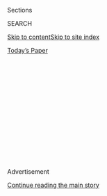 <div id="app">

<div>

<div>

<div>

<div class="NYTAppHideMasthead css-1q2w90k e1suatyy0">

<div class="section css-ui9rw0 e1suatyy2">

<div class="css-eph4ug er09x8g0">

<div class="css-6n7j50">

</div>

<span class="css-1dv1kvn">Sections</span>

<div class="css-10488qs">

<span class="css-1dv1kvn">SEARCH</span>

</div>

[Skip to content](#site-content)[Skip to site
index](#site-index)

</div>

<div class="css-10698na e1huz5gh0">

</div>

</div>

<div id="masthead-bar-one" class="section hasLinks css-15hmgas e1csuq9d3">

<div class="css-uqyvli e1csuq9d0">

</div>

<div class="css-1uqjmks e1csuq9d1">

</div>

<div class="css-9e9ivx">

[](https://myaccount.nytimes3xbfgragh.onion/auth/login?response_type=cookie&client_id=vi)

</div>

<div class="css-1bvtpon e1csuq9d2">

[Today’s
Paper](https://www.nytimes3xbfgragh.onion/section/todayspaper)

</div>

</div>

</div>

</div>

<div data-aria-hidden="false">

<div id="site-content" data-role="main">

<div>

<div class="css-1aor85t" style="opacity:0.000000001;z-index:-1;visibility:hidden">

<div class="css-1hqnpie">

<div class="css-epjblv">

<span class="css-17xtcya">[Opinion](/section/opinion)</span><span class="css-x15j1o">|</span><span class="css-fwqvlz">Is
Trump
Toast?</span>

</div>

<div class="css-k008qs">

<div class="css-1iwv8en">

<span class="css-18z7m18"></span>

<div>

</div>

</div>

<span class="css-1n6z4y">https://nyti.ms/2ZnEES4</span>

<div class="css-1705lsu">

<div class="css-4xjgmj">

<div class="css-4skfbu" data-role="toolbar" data-aria-label="Social Media Share buttons, Save button, and Comments Panel with current comment count" data-testid="share-tools">

  - 
  - 
  - 
  - 
    
    <div class="css-6n7j50">
    
    </div>

  - 
  - 

</div>

</div>

</div>

</div>

</div>

</div>

<div id="NYT_TOP_BANNER_REGION" class="css-13pd83m">

</div>

<div id="top-wrapper" class="css-1sy8kpn">

<div id="top-slug" class="css-l9onyx">

Advertisement

</div>

[Continue reading the main
story](#after-top)

<div class="ad top-wrapper" style="text-align:center;height:100%;display:block;min-height:250px">

<div id="top" class="place-ad" data-position="top" data-size-key="top">

</div>

</div>

<div id="after-top">

</div>

</div>

<div>

<div class="css-v5btjw etb61u70">

<div class="css-v05ibm etb61u71">

[Opinion](/section/opinion)

</div>

</div>

<div id="sponsor-wrapper" class="css-1hyfx7x">

<div id="sponsor-slug" class="css-19vbshk">

Supported by

</div>

[Continue reading the main
story](#after-sponsor)

<div id="sponsor" class="ad sponsor-wrapper" style="text-align:center;height:100%;display:block">

</div>

<div id="after-sponsor">

</div>

</div>

<div class="css-186x18t">

</div>

<div class="css-1vkm6nb ehdk2mb0">

# Is Trump Toast?

</div>

There’s a persuasive argument that the 2020 election is already over.

<div class="css-18e8msd">

<div class="css-vp77d3 epjyd6m0">

<div class="css-1p10dcb ey68jwv0" data-aria-hidden="true">

[![Frank
Bruni](https://static01.graylady3jvrrxbe.onion/images/2018/04/03/opinion/frank-bruni/frank-bruni-thumbLarge.png
"Frank Bruni")](https://www.nytimes3xbfgragh.onion/by/frank-bruni)

</div>

<div class="css-1baulvz">

By [<span class="css-1baulvz last-byline" itemprop="name">Frank
Bruni</span>](https://www.nytimes3xbfgragh.onion/by/frank-bruni)

<div class="css-8atqhb">

Opinion Columnist

</div>

</div>

</div>

  - July 1,
    2020

  - 
    
    <div class="css-4xjgmj">
    
    <div class="css-d8bdto" data-role="toolbar" data-aria-label="Social Media Share buttons, Save button, and Comments Panel with current comment count" data-testid="share-tools">
    
      - 
      - 
      - 
      - 
        
        <div class="css-6n7j50">
        
        </div>
    
      - 
      - 
    
    </div>
    
    </div>

</div>

<div class="css-79elbk" data-testid="photoviewer-wrapper">

<div class="css-z3e15g" data-testid="photoviewer-wrapper-hidden">

</div>

<div class="css-1a48zt4 ehw59r15" data-testid="photoviewer-children">

![<span class="css-16f3y1r e13ogyst0" data-aria-hidden="true">Some of
the empty seats at President Trump’s campaign kickoff rally in Tulsa,
Okla., on June
20. </span><span class="css-cnj6d5 e1z0qqy90" itemprop="copyrightHolder"><span class="css-1ly73wi e1tej78p0">Credit...</span><span><span>Christopher
Lee for The New York
Times</span></span></span>](https://static01.graylady3jvrrxbe.onion/images/2020/07/01/opinion/01Bruni/01Bruni-articleLarge.jpg?quality=75&auto=webp&disable=upscale)

</div>

</div>

</div>

<div class="section meteredContent css-1r7ky0e" name="articleBody" itemprop="articleBody">

<div class="css-1fanzo5 StoryBodyCompanionColumn">

<div class="css-53u6y8">

Only two of the past six presidents before [Donald
Trump](https://www.nytimes3xbfgragh.onion/2020/07/01/us/politics/trump-fundraising-2020.html)
lost their bids for re-election. That’s good news for him.

But their stories are bad news for him, too.

In their final years in office, both of those presidents, Jimmy Carter
and George H.W. Bush, experienced a noticeable slide in popularity right
around the time — early May through late June — that Trump hit his
current ugly patch.

According to [Gallup’s ongoing
tracking](https://news.gallup.com/interactives/185273/presidential-job-approval-center.aspx)
of the percentage of Americans who approve of a president’s job
performance, Carter’s and Bush’s numbers sank below 40 percent during
this period and pretty much stayed there through Election Day. It’s as
if they both met their fates on the cusp of summer.

And the cusp of summer has been a mean season for Trump, who has never
flailed more pathetically or lashed out more desperately and who just
experienced the Carter-Bush dip. [According to
Gallup](https://news.gallup.com/poll/203198/presidential-approval-ratings-donald-trump.aspx),
his approval rating fell to 39 percent in early June from 49 a month
earlier. So if Carter and Bush are harbingers, Trump is toast.

</div>

</div>

<div class="css-1fanzo5 StoryBodyCompanionColumn">

<div class="css-53u6y8">

He’s toast by other measures as well. Two much-discussed polls by The
Times and Siena College that were published last week suggested that [in
key swing
states](https://www.nytimes3xbfgragh.onion/2020/06/25/upshot/poll-2020-biden-battlegrounds.html),
[as well as
nationally](https://www.nytimes3xbfgragh.onion/2020/06/24/us/politics/trump-biden-poll-nyt-upshot-siena-college.html),
he’s the limping dead, trailing Joe Biden by double digits. That
assessment is mostly consistent with other modeling and projections
since the economy turned on Trump.

According to some abstruse algorithm that The Economist regularly
updates, he has only [a one in 10
chance](https://projects.economist.com/us-2020-forecast/president) of
winning the Electoral College and thus the presidency. According to [a
historical
averaging](https://fivethirtyeight.com/features/biden-has-a-historically-large-lead-over-trump-but-it-could-disappear/?cid=taboola_rcc_r)of
election-year polls by the website FiveThirtyEight, Biden’s lead over
Trump right now is the biggest at this stage of the contest since Bill
Clinton’s over Bob Dole in 1996, when Clinton won his second term.

Trump’s response? To set himself on fire.

His gratuitously touted instincts are nowhere to be found, supplanted by
self-defeating provocations, kamikaze tantrums and an itchy Twitter
finger. There’s a culture war for him to exploit, but instead of simply
pillorying monument destroyers, he created his own living monuments: a
[white supremacist astride a golf
cart](https://www.nytimes3xbfgragh.onion/2020/06/28/us/politics/trump-white-power-video-racism.html)
in a Florida retirement community and [a pistol-toting
Karen](https://www.nytimes3xbfgragh.onion/2020/06/29/us/politics/trump-white-couple-protesters.html)
shouting at peaceful Black protesters from the stoop of her St. Louis
manse. As a statement of values, it’s grotesque. As a re-election
strategy, it’s deranged.

<div class="css-1q1hscp">

<div class="css-1xk4eoy">

<div id="FB">

</div>

</div>

</div>

“Trump is in a deep hole and his reaction is to keep digging,” David
Axelrod told me. “What he’s doing is shrinking his vote to excite his
base.” But that base is almost certainly not big enough to carry him to
victory.

</div>

</div>

<div class="css-1fanzo5 StoryBodyCompanionColumn">

<div class="css-53u6y8">

Of course, November is still plenty distant. “Nobody could have
predicted what these last four months would bring,” Axelrod said. “We
can’t predict what the *next* four months will bring.”

And Trump has at times seemed to live beyond the laws of political
gravity, untethered by precedents and unanswerable to pundits. For
instance, his approval rating since his inauguration has been
consistently — and unusually — low, lingering between 35 percent and 45
percent, [according to
Gallup.](https://news.gallup.com/poll/203207/trump-job-approval-weekly.aspx)

But his situation appears to be dire — direr than Democrats allow
themselves to admit. They remember how they counted their chickens last
time around and got totally plucked.

“Every Democrat rightly has 2016 PTSD,” Lis Smith, a communications
strategist who has advised Pete Buttigieg and Andrew Cuomo, told me.
“But right now? You can’t imagine normal suburban people voting for
Trump anymore. He has really, really alienated everyone but the MAGA
true believers.”

Additionally, 2016 is a possibly irrelevant point of reference, for
reasons that become clearer all the time. I wouldn’t be entirely shocked
if Biden stages a rout in November — or at least as much of a rout as
this era of hyperpartisanship permits — and the commentary afterward
casts Trump’s reign not as some profound wake-up call but as a freak
accident made possible by a perfect storm of circumstances.

In fact that commentary has started. In The Washington Post last week,
Matt Bai [astutely
observed](https://www.washingtonpost.com/opinions/2020/06/22/2016-what-democrats-get-wrong-about-that-election/)
that even as Trump won the presidency, most Americans rejected the core
tenets of his campaign and viewed him darkly. His margin of victory
“came from reluctant voters who almost certainly thought they were
voting for the losing candidate, and who felt confident he’d make a
terrible president,” Bai wrote.

“It was mostly about the intense emotions triggered by his opponent,” he
added, referring to Hillary Clinton. “In the only national referendum on
Trumpism since 2016 — the midterm cycle two years later — the
president’s party was resoundingly rejected.”

</div>

</div>

<div class="css-1fanzo5 StoryBodyCompanionColumn">

<div class="css-53u6y8">

There are many ways in which the last presidential election doesn’t
apply to this one, when Trump faces a much tougher challenge. In 2016,
an unusually high percentage of voters, especially in such pivotal
states as Pennsylvania, Michigan and Wisconsin, told pollsters that
they’d [decided whom to vote for in the final
week](https://www.washingtonpost.com/news/the-fix/wp/2016/11/17/how-america-decided-at-the-very-last-moment-to-elect-donald-trump/).
And these late deciders favored Trump.

That could mean that many of them didn’t have an entirely fixed opinion
of him. But just about every American does now. He has dominated the
media like none of his recent predecessors, with flamboyant behavior
that repels ambivalence.

His luck with late deciders in 2016 could also speak to Clinton
aversion. But there’s no comparable Biden aversion. If many voters can’t
bring themselves to adore him, they also can’t bring themselves to abhor
him.

And Trump and his minions know it. That’s why, instead of simply
portraying Biden as some lefty nightmare, they’re
[claiming](https://www.nytimes3xbfgragh.onion/2020/05/17/opinion/trump-biden-age.html)that
he’s so mentally diminished that he’ll be the puppet of progressive
extremists.

“Biden is just not scary enough for Trump,” Axelrod said. “He’s
culturally inconvenient.”

</div>

</div>

<div>

</div>

<div class="css-1fanzo5 StoryBodyCompanionColumn">

<div class="css-53u6y8">

And because of the coronavirus pandemic, Trump has less time and fewer
ways to change the dynamics of the presidential race than he would have
had in some other year.

The party conventions, for example, may have less impact than ever:
They’re not rival shows but rival coronavirus narratives, with the
Democrats planning a [largely virtual
event](https://www.wispolitics.com/2020/2020-dem-national-convention-moving-to-largely-virtual-format-smaller-venue/).
Also, [more Americans than
usual](https://www.theatlantic.com/politics/archive/2020/04/voting-mail-2020-race-between-biden-and-trump/609799/)
are certain to vote early, by mail, possibly casting ballots even before
the expected Trump-Biden debates.

</div>

</div>

<div class="css-1fanzo5 StoryBodyCompanionColumn">

<div class="css-53u6y8">

“If somebody were asking me for advice on an October surprise, I’d tell
them to do it in September,” Doug Sosnik, a longtime Democratic
strategist, told me.

Meantime we’ve had other surprises, all cutting *against* Trump. There
was the early June surprise of [tear gas being
used](https://www.nytimes3xbfgragh.onion/2020/06/01/us/politics/trump-st-johns-church-bible.html)
on peaceful protesters so that he could walk across Lafayette Square for
a photo op; the mid-June surprise of [John Bolton’s
book](https://www.nytimes3xbfgragh.onion/2020/06/17/books/review-room-where-it-happened-john-bolton-memoir.html);
the late June surprise of The Times’s scoop that Trump [was informed
about Russian
bounties](https://www.nytimes3xbfgragh.onion/2020/06/29/us/politics/russian-bounty-trump.html)
on American soldiers but didn’t pay attention or care.

The surprises will no doubt keep coming for an administration as steeped
in incompetence and corruption as Trump’s. That’s the other thing about
chickens: They come home to roost.

*I invite you to sign up for my free* [*weekly email
newsletter*](https://www.nytimes3xbfgragh.onion/newsletters/frank-bruni)*.
You can follow me on Twitter
(*[*@FrankBruni*](https://twitter.com/FrankBruni)*).*

*Listen to* [*“The Argument”
podcast*](https://www.nytimes3xbfgragh.onion/column/the-argument) *every
Thursday morning, with Ross Douthat, Michelle Goldberg and me.*

</div>

</div>

</div>

<div>

</div>

<div>

</div>

<div>

</div>

<div>

<div id="bottom-wrapper" class="css-1ede5it">

<div id="bottom-slug" class="css-l9onyx">

Advertisement

</div>

[Continue reading the main
story](#after-bottom)

<div id="bottom" class="ad bottom-wrapper" style="text-align:center;height:100%;display:block;min-height:90px">

</div>

<div id="after-bottom">

</div>

</div>

</div>

</div>

</div>

## Site Index

<div>

</div>

## Site Information Navigation

  - [© <span>2020</span> <span>The New York Times
    Company</span>](https://help.nytimes3xbfgragh.onion/hc/en-us/articles/115014792127-Copyright-notice)

<!-- end list -->

  - [NYTCo](https://www.nytco.com/)
  - [Contact
    Us](https://help.nytimes3xbfgragh.onion/hc/en-us/articles/115015385887-Contact-Us)
  - [Work with us](https://www.nytco.com/careers/)
  - [Advertise](https://nytmediakit.com/)
  - [T Brand Studio](http://www.tbrandstudio.com/)
  - [Your Ad
    Choices](https://www.nytimes3xbfgragh.onion/privacy/cookie-policy#how-do-i-manage-trackers)
  - [Privacy](https://www.nytimes3xbfgragh.onion/privacy)
  - [Terms of
    Service](https://help.nytimes3xbfgragh.onion/hc/en-us/articles/115014893428-Terms-of-service)
  - [Terms of
    Sale](https://help.nytimes3xbfgragh.onion/hc/en-us/articles/115014893968-Terms-of-sale)
  - [Site
    Map](https://spiderbites.nytimes3xbfgragh.onion)
  - [Help](https://help.nytimes3xbfgragh.onion/hc/en-us)
  - [Subscriptions](https://www.nytimes3xbfgragh.onion/subscription?campaignId=37WXW)

</div>

</div>

</div>

</div>
